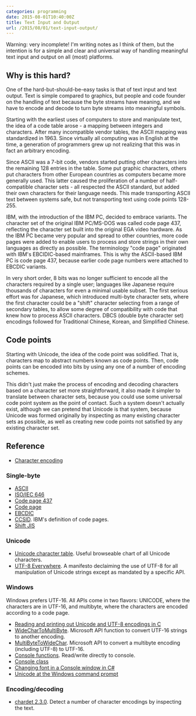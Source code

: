 ```yaml
---
categories: programming
date: 2015-08-01T10:40:00Z
title: Text Input and Output
url: /2015/08/01/text-input-output/
---
```


Warning: very incomplete! I'm writing notes as I think of them, but the intention
is for a simple and clear and universal way of handling meaningful text input and
output on all (most) platforms.

## Why is this hard?

One of the hard-but-should-be-easy tasks is that of text input and text output.
Text is simple compared to graphics, but people and code founder on the handling
of text because the byte streams have meaning, and we have to encode and decode
to turn byte streams into meaningful symbols.

Starting with the earliest uses of computers to store and manipulate text, the
idea of a code table arose - a mapping between integers and characters. After many
incompatible vendor tables, the ASCII mapping was standardized in 1963. Since virtually
all computing was in English at the time, a generation of programmers grew up not
realizing that this was in fact an arbitrary encoding.

Since ASCII was a 7-bit code, vendors started putting other characters into the
remaining 128 entries in the table. Some put graphic characters, others put characters
from other European countries as computers became more generally used. This latter
caused the proliferation of a number of half-compatible character sets - all respected
the ASCII standard, but added their own characters for their language needs. This made
transporting ASCII text between systems safe, but not transporting text using code
points 128-255.

IBM, with the introduction of the IBM PC, decided to embrace variants. The character
set of the original IBM PC/MS-DOS was called code page 437, reflecting the character
set built into the original EGA video hardware. As the IBM PC became very popular and
spread to other countries, more code pages were added to enable users to process and
store strings in their own languages as directly as possible. The terminology "code page"
originated with IBM's EBCIDIC-based mainframes. This is why the ASCII-based IBM PC
is code page 437, because earlier code page numbers were attached to EBCDIC variants.

In very short order, 8 bits was no longer sufficient to encode all the characters
required by a single user; languages like Japanese require thousands of characters for
even a minimal usable subset. The first serious effort was for Japanese, which introduced
multi-byte character sets, where the first character could be a "shift" character selecting
from a range of secondary tables, to allow some degree of compatibility with code that
knew how to process ASCII characters. DBCS (double byte character set) encodings followed
for Traditional Chinese, Korean, and Simplified Chinese.

## Code points

Starting with Unicode, the idea of the code point was solidified. That is, characters
map to abstract numbers known as code points. Then, code points can be encoded into bits
by using any one of a number of encoding schemes.

This didn't just make the process of encoding and decoding characters based on a character
set more straightforward, it also made it simpler to translate between character sets, because
you could use some universal code point system as the point of contact. Such a system doesn't
actually exist, although we can pretend that Unicode is that system, because Unicode was formed
originally by inspecting as many existing character sets as possible, as well as creating
new code points not satisfied by any existing character set.

## Reference

* [Character encoding](https://en.wikipedia.org/wiki/Character_encoding)

### Single-byte

* [ASCII](https://en.wikipedia.org/wiki/ASCII)
* [ISO/IEC 646](https://en.wikipedia.org/wiki/ISO/IEC_646)
* [Code page 437](https://en.wikipedia.org/wiki/Code_page_437)
* [Code page](https://en.wikipedia.org/wiki/Code_page)
* [EBCDIC](https://en.wikipedia.org/wiki/EBCDIC)
* [CCSID](https://en.wikipedia.org/wiki/CCSID). IBM's definition of code pages.
* [Shift JIS](https://en.wikipedia.org/wiki/Shift_JIS)

### Unicode

* [Unicode character table](http://unicode-table.com/en/). Useful browseable chart
of all Unicode characters.
* [UTF-8 Everywhere](http://utf8everywhere.org/). A manifesto declaiming the use of UTF-8 for
all manipulation of Unicode strings except as mandated by a specific API.

### Windows

Windows prefers UTF-16. All APIs come in two flavors: UNICODE, where the characters are
in UTF-16, and multibyte, where the characters are encoded according to a code page.

* [Reading and printing out Unicode and UTF-8 encodings in C](http://stackoverflow.com/questions/8028376/reading-and-printing-out-unicode-and-utf-8-encodings-in-c)
* [WideCharToMultiByte](https://msdn.microsoft.com/en-us/library/windows/desktop/dd374130(v=vs.85).aspx). Microsoft API function to convert UTF-16 strings to another encoding.
* [MultiByteToWideChar](https://msdn.microsoft.com/en-us/library/windows/desktop/dd319072(v=vs.85).aspx). Microsoft API to convert a multibyte encoding (including UTF-8) to UTF-16.
* [Console functions](https://msdn.microsoft.com/en-us/library/windows/desktop/ms682073(v=vs.85).aspx). Read/write directly to console.
* [Console class](https://msdn.microsoft.com/en-us/library/System.Console.aspx)
* [Changing font in a Console window in C#](http://stackoverflow.com/questions/20631634/changing-font-in-a-console-window-in-c-sharp)
* [Unicode at the Windows command prompt](http://illegalargumentexception.blogspot.com/2009/04/i18n-unicode-at-windows-command-prompt.html)

### Encoding/decoding

* [chardet 2.3.0](https://pypi.python.org/pypi/chardet). Detect a number of character encodings by inspecting the text.